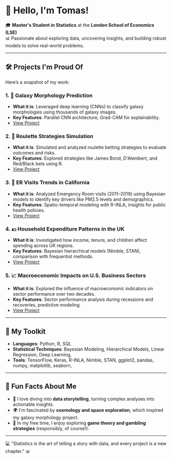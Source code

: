 # 👋 Hello, I'm Tomas! 

🎓 **Master's Student in Statistics** at the **London School of Economics (LSE)**  
📊 Passionate about exploring data, uncovering insights, and building robust models to solve real-world problems.

---

## 🛠️ Projects I'm Proud Of
Here’s a snapshot of my work:

### 1. 🌌 **Galaxy Morphology Prediction**
- **What it is**: Leveraged deep learning (CNNs) to classify galaxy morphologies using thousands of galaxy images.
- **Key Features**: Parallel CNN architecture, Grad-CAM for explainability.
- [View Project](https://github.com/tomas-mock/Galaxy-Morphologies)

### 2. 🎰 **Roulette Strategies Simulation**
- **What it is**: Simulated and analyzed roulette betting strategies to evaluate outcomes and risks.
- **Key Features**: Explored strategies like James Bond, D'Alembert, and Red/Black bets using R.
- [View Project](https://github.com/tomas-mock/Roulette-Strategies)

### 3. 🏥 **ER Visits Trends in California**
- **What it is**: Analyzed Emergency Room visits (2011–2019) using Bayesian models to identify key drivers like PM2.5 levels and demographics.
- **Key Features**: Spatio-temporal modeling with R-INLA, insights for public health policies.
- [View Project](https://github.com/tomas-mock/Bayesian-Hierarchical-Modelling)

### 4. 💷 **Household Expenditure Patterns in the UK**
- **What it is**: Investigated how income, tenure, and children affect spending across UK regions.
- **Key Features**: Bayesian hierarchical models (Nimble, STAN), comparison with frequentist methods.
- [View Project](https://github.com/tomas-mock/Bayesian-Data-Analysis)

### 5. 📈 **Macroeconomic Impacts on U.S. Business Sectors**
- **What it is**: Explored the influence of macroeconomic indicators on sector performance over two decades.
- **Key Features**: Sector performance analysis during recessions and recoveries, predictive modeling.
- [View Project](https://github.com/tomas-mock/Stock-Market-Analysis)

---

## 🧰 My Toolkit
- **Languages**: Python, R, SQL
- **Statistical Techniques**: Bayesian Modeling, Hierarchical Models, Linear Regression, Deep Learning, 
- **Tools**: TensorFlow, Keras, R-INLA, Nimble, STAN, ggplot2, pandas, numpy, matplotlib, seaborn, 

---

## 🎯 Fun Facts About Me
- 📖 I love diving into **data storytelling**, turning complex analyses into actionable insights.
- 🌍 I'm fascinated by **cosmology and space exploration**, which inspired my galaxy morphology project.
- 🎲 In my free time, I enjoy exploring **game theory and gambling strategies** (responsibly, of course!).


---

💻 "Statistics is the art of telling a story with data, and every project is a new chapter." 📊
